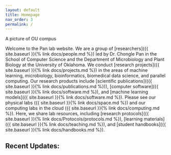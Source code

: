 ```yaml
---
layout: default
title: Homepage
nav_order: 3
permalink: /
---
```


A picture of OU compus


Welcome to the Pan lab website. We are a group of [researchers]({{ site.baseurl }}{% link docs/people.md %}) led by Dr. Chongle Pan in the School of Computer Science and the Department of Microbiology and Plant Biology at the University of Oklahoma. We conduct [research projects]({{ site.baseurl }}{% link docs/projects.md %}) in the areas of machine learning, microbiology, bioinformatics, biomedical data science, and parallel computing. Our research products include [scientific publications](({{ site.baseurl }}{% link docs/publications.md %})), [computer software]({{ site.baseurl }}{% link docs/software.md %}), and [machine learning models]({{ site.baseurl }}{% link docs/software.md %}). Please see our physical labs ({{ site.baseurl }}{% link docs/space.md %}) and our computing labs in the cloud ({{ site.baseurl }}{% link docs/computing.md %}). Here, we share lab resources, including [research protocols]({{ site.baseurl }}{% link docs/Protocols/protocols.md %}), [learning materials]({{ site.baseurl }}{% link docs/teaching.md %}), and [student handbooks]({{ site.baseurl }}{% link docs/handbooks.md %}).

## Recent Updates:

